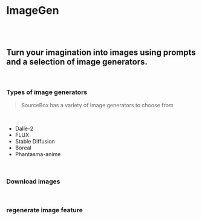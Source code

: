 # ImageGen

<br/>
<br/>

## Turn your imagination into images using prompts and a selection of image generators.

<br/>

### Types of image generators
> SourceBox has a variety of image generators to choose from

<br/>

- Dalle-2
- FLUX
- Stable Diffusion
- Boreal
- Phantasma-anime

<br/>

### Download images

<br/>

### regenerate image feature
